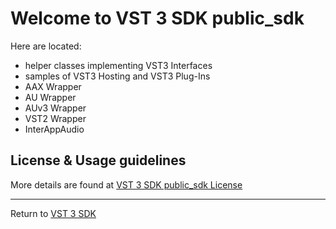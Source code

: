 # Welcome to VST 3 SDK public_sdk

Here are located:

- helper classes implementing VST3 Interfaces
- samples of VST3 Hosting and VST3 Plug-Ins
- AAX Wrapper
- AU Wrapper
- AUv3 Wrapper
- VST2 Wrapper
- InterAppAudio

## License & Usage guidelines

More details are found at [VST 3 SDK public_sdk License](https://forums.steinberg.net/t/vst-3-sdk-public-sdk-license/695592)

----
Return to [VST 3 SDK](https://github.com/steinbergmedia/vst3sdk)

